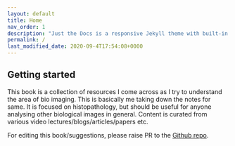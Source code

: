 ```yaml
---
layout: default
title: Home
nav_order: 1
description: "Just the Docs is a responsive Jekyll theme with built-in search that is easily customizable and hosted on GitHub Pages."
permalink: /
last_modified_date: 2020-09-4T17:54:08+0000
---
```


## Getting started

This book is a collection of resources I come across as I try to understand the area of bio imaging. This is basically me taking down the notes for same. It is focused on histopathology, but should be useful for anyone analysing other biological images in general. Content is curated from various video lectures/blogs/articles/papers etc. 

For editing this book/suggestions, please raise PR to the [Github repo](https://github.com/Amit-Tomar/bioimage-analysis/tree/master/index.md).


